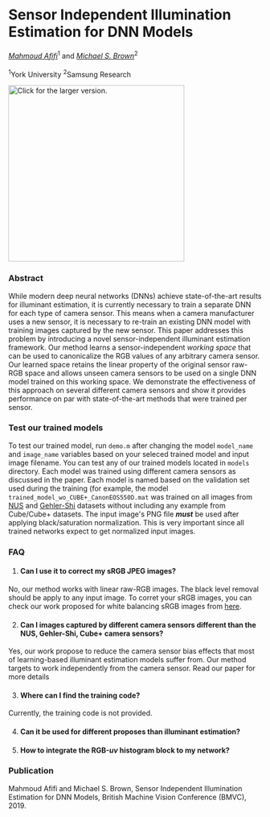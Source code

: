 # Sensor Independent Illumination Estimation for DNN Models
*[Mahmoud Afifi](https://sites.google.com/view/mafifi)*<sup>1</sup> and *[Michael S. Brown](http://www.cse.yorku.ca/~mbrown/)*<sup>2</sup>
<br></br><sup>1</sup>York University  <sup>2</sup>Samsung Research

<img src="https://drive.google.com/uc?export=view&id=1wwu-vpAl1mh8qcXqvhTpJHGlxuaam-Me" style="width: 350px; max-width: 100%; height: auto" title="Click for the larger version." />


### Abstract
While modern deep neural networks (DNNs) achieve state-of-the-art results for illuminant estimation, it is currently necessary to train a separate DNN for each type of camera sensor. This means when a camera manufacturer uses a new sensor, it is necessary to re-train an existing DNN model with training images captured by the new sensor. This paper addresses this problem by introducing a novel sensor-independent illuminant estimation framework. Our method learns a sensor-independent <i>working space</i> that can be used to canonicalize the RGB values of any arbitrary camera sensor. Our learned space retains the linear property of the original sensor raw-RGB space and allows unseen camera sensors to be used on a single DNN model trained on this working space.  We demonstrate the effectiveness of this approach on several different camera sensors and show it provides performance on par with state-of-the-art methods that were trained per sensor.

### Test our trained models
To test our trained model, run `demo.m` after changing the model `model_name` and `image_name` variables based on your seleced trained model and input image filename. You can test any of our trained models located in `models` directory. Each model was trained using different camera sensors as discussed in the paper. Each model is named based on the validation set used during the training (for example, the model `trained_model_wo_CUBE+_CanonEOS550D.mat` was trained on all images from [NUS](http://cvil.eecs.yorku.ca/projects/public_html/illuminant/illuminant.html") and [Gehler-Shi](https://www2.cs.sfu.ca/~colour/data/shi_gehler/) datasets without including any example from Cube/Cube+ datasets. The input image's PNG file <b><i>must</i></b> be used after applying black/saturation normalization. This is very important since all trained networks expect to get normalized input images. 

### FAQ
1. #### Can I use it to correct my sRGB JPEG images?
No, our method works with linear raw-RGB images. The black level removal should be apply to any input image. To corret your sRGB images, you can check our work proposed for white balancing sRGB images from [here](http://cvil.eecs.yorku.ca/projects/public_html/sRGB_WB_correction/index.html).

2. #### Can I images captured by different camera sensors different than the NUS, Gehler-Shi, Cube+ camera sensors?
Yes, our work propose to reduce the camera sensor bias effects that most of learning-based illuminant estimation models suffer from. Our method targets to work independently from the camera sensor. Read our paper for more details

3. #### Where can I find the training code?
Currently, the training code is not provided. 

4. #### Can it be used for different proposes than illuminant estimation?

5. #### How to integrate the RGB-*uv* histogram block to my network? 




### Publication
Mahmoud Afifi and Michael S. Brown, Sensor Independent Illumination Estimation for DNN Models, British Machine Vision Conference (BMVC), 2019.




